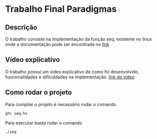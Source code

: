 # Trabalho Final Paradigmas

## Descrição

O trabalho consiste na implementação da função seq, existente no linux onde a documentação pode ser encontrada no [link](https://www.gnu.org/software/coreutils/manual/html_node/seq-invocation.html#seq-invocation)

## Vídeo explicativo

O trabalho possui um vídeo explicativo de como foi desenvolvido, funcionalidades e dificuldades na implementação.
[link do vídeo](https://youtu.be/bjp0QhMk1a0)

## Como rodar o projeto

Para compilar o projeto é necessário rodar o comando 
```bash
ghc seq.hs
```

Para executar basta rodar o comando
```
./seq
```
